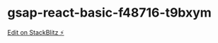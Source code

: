 # gsap-react-basic-f48716-t9bxym

[Edit on StackBlitz ⚡️](https://stackblitz.com/edit/gsap-react-basic-f48716-t9bxym)